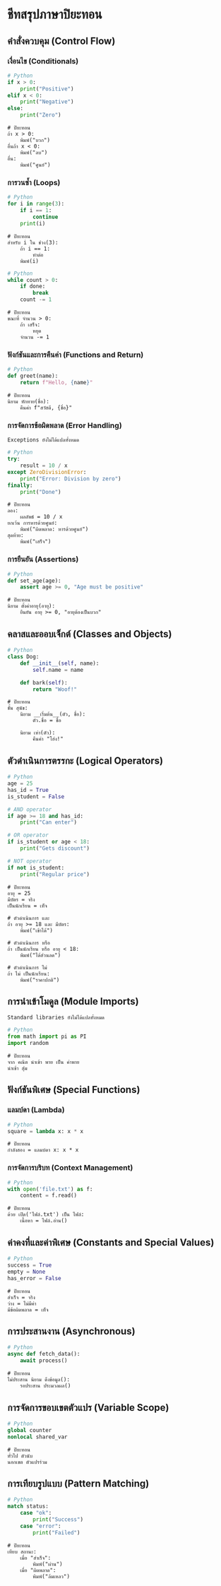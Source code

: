# ชีทสรุปภาษาปิยะทอน

## คำสั่งควบคุม (Control Flow)

### เงื่อนไข (Conditionals)

```python
# Python
if x > 0:
    print("Positive")
elif x < 0:
    print("Negative")
else:
    print("Zero")
```

```piyathon
# ปิยะทอน
ถ้า x > 0:
    พิมพ์("บวก")
อื่นถ้า x < 0:
    พิมพ์("ลบ")
อื่น:
    พิมพ์("ศูนย์")
```

### การวนซ้ำ (Loops)

```python
# Python
for i in range(3):
    if i == 1:
        continue
    print(i)
```

```piyathon
# ปิยะทอน
สำหรับ i ใน ช่วง(3):
    ถ้า i == 1:
        ทำต่อ
    พิมพ์(i)
```

```python
# Python
while count > 0:
    if done:
        break
    count -= 1
```

```piyathon
# ปิยะทอน
ขณะที่ จำนวน > 0:
    ถ้า เสร็จ:
        หยุด
    จำนวน -= 1
```

### ฟังก์ชันและการคืนค่า (Functions and Return)

```python
# Python
def greet(name):
    return f"Hello, {name}"
```

```piyathon
# ปิยะทอน
นิยาม ทักทาย(ชื่อ):
    คืนค่า f"สวัสดี, {ชื่อ}"
```

### การจัดการข้อผิดพลาด (Error Handling)

```{note}
Exceptions ยังไม่ได้แปลทั้งหมด
```

```python
# Python
try:
    result = 10 / x
except ZeroDivisionError:
    print("Error: Division by zero")
finally:
    print("Done")
```

```piyathon
# ปิยะทอน
ลอง:
    ผลลัพธ์ = 10 / x
ยกเว้น การหารด้วยศูนย์:
    พิมพ์("ผิดพลาด: หารด้วยศูนย์")
สุดท้าย:
    พิมพ์("เสร็จ")
```

### การยืนยัน (Assertions)

```python
# Python
def set_age(age):
    assert age >= 0, "Age must be positive"
```

```piyathon
# ปิยะทอน
นิยาม ตั้งค่าอายุ(อายุ):
    ยืนยัน อายุ >= 0, "อายุต้องเป็นบวก"
```

## คลาสและออบเจ็กต์ (Classes and Objects)

```python
# Python
class Dog:
    def __init__(self, name):
        self.name = name

    def bark(self):
        return "Woof!"
```

```piyathon
# ปิยะทอน
ชั้น สุนัข:
    นิยาม __เริ่มต้น__(ตัว, ชื่อ):
        ตัว.ชื่อ = ชื่อ

    นิยาม เห่า(ตัว):
        คืนค่า "โฮ่ง!"
```

## ตัวดำเนินการตรรกะ (Logical Operators)

```python
# Python
age = 25
has_id = True
is_student = False

# AND operator
if age >= 18 and has_id:
    print("Can enter")

# OR operator
if is_student or age < 18:
    print("Gets discount")

# NOT operator
if not is_student:
    print("Regular price")
```

```piyathon
# ปิยะทอน
อายุ = 25
มีบัตร = จริง
เป็นนักเรียน = เท็จ

# ตัวดำเนินการ และ
ถ้า อายุ >= 18 และ มีบัตร:
    พิมพ์("เข้าได้")

# ตัวดำเนินการ หรือ
ถ้า เป็นนักเรียน หรือ อายุ < 18:
    พิมพ์("ได้ส่วนลด")

# ตัวดำเนินการ ไม่
ถ้า ไม่ เป็นนักเรียน:
    พิมพ์("ราคาปกติ")
```

## การนำเข้าโมดูล (Module Imports)

```{note}
Standard libraries ยังไม่ได้แปลทั้งหมด
```

```python
# Python
from math import pi as PI
import random
```

```piyathon
# ปิยะทอน
จาก คณิต นำเข้า พาย เป็น ค่าพาย
นำเข้า สุ่ม
```

## ฟังก์ชันพิเศษ (Special Functions)

### แลมบ์ดา (Lambda)

```python
# Python
square = lambda x: x * x
```

```piyathon
# ปิยะทอน
กำลังสอง = แลมบ์ดา x: x * x
```

### การจัดการบริบท (Context Management)

```python
# Python
with open('file.txt') as f:
    content = f.read()
```

```piyathon
# ปิยะทอน
ด้วย เปิด('ไฟล์.txt') เป็น ไฟล์:
    เนื้อหา = ไฟล์.อ่าน()
```

## ค่าคงที่และค่าพิเศษ (Constants and Special Values)

```python
# Python
success = True
empty = None
has_error = False
```

```piyathon
# ปิยะทอน
สำเร็จ = จริง
ว่าง = ไม่มีค่า
มีข้อผิดพลาด = เท็จ
```

## การประสานงาน (Asynchronous)

```python
# Python
async def fetch_data():
    await process()
```

```piyathon
# ปิยะทอน
ไม่ประสาน นิยาม ดึงข้อมูล():
    รอประสาน ประมวลผล()
```

## การจัดการขอบเขตตัวแปร (Variable Scope)

```python
# Python
global counter
nonlocal shared_var
```

```piyathon
# ปิยะทอน
ทั่วไป ตัวนับ
นอกเขต ตัวแปรร่วม
```

## การเทียบรูปแบบ (Pattern Matching)

```python
# Python
match status:
    case "ok":
        print("Success")
    case "error":
        print("Failed")
```

```piyathon
# ปิยะทอน
เทียบ สถานะ:
    เมื่อ "สำเร็จ":
        พิมพ์("ผ่าน")
    เมื่อ "ผิดพลาด":
        พิมพ์("ล้มเหลว")
```
